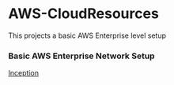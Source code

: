 # AWS-CloudResources
This projects a basic AWS Enterprise level setup


### Basic AWS Enterprise Network Setup
[Inception](Inception/readme.MD)
